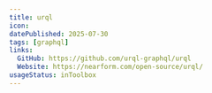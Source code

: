 ```yaml
---
title: urql
icon:  
datePublished: 2025-07-30
tags: [graphql]
links:
  GitHub: https://github.com/urql-graphql/urql
  Website: https://nearform.com/open-source/urql/
usageStatus: inToolbox
---
```


